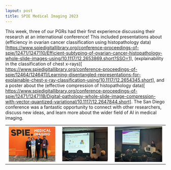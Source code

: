 ```yaml
---
layout: post
title: SPIE Medical Imaging 2023
---
```

This week, three of our PGRs had their first experience discussing their research at an international conference! This included presentations about (efficiency in ovarian cancer classification using histopathology data)[https://www.spiedigitallibrary.org/conference-proceedings-of-spie/12471/1247110/Efficient-subtyping-of-ovarian-cancer-histopathology-whole-slide-images-using/10.1117/12.2653869.short?SSO=1], (explainability in the classification of chest x-rays)[ https://www.spiedigitallibrary.org/conference-proceedings-of-spie/12464/1246411/Learning-disentangled-representations-for-explainable-chest-x-ray-classification-using/10.1117/12.2654345.short], and a poster about the (effective compression of histopathology data)[ https://www.spiedigitallibrary.org/conference-proceedings-of-spie/12471/124711B/Digital-pathology-whole-slide-image-compression-with-vector-quantized-variational/10.1117/12.2647844.short]. The San Diego conference was a fantastic opportunity to connect with other researchers, discuss new ideas, and learn more about the wider field of AI in medical imaging.  

<table>
  <tr>
    <th><img  src="/images/SPIE1.jpg" style="max-width: 95%;"></th>
    <th><img  src="/images/SPIE2.jpg" style="max-width: 95%;"></th>
    <th><img  src="/images/SPIE3.jpg" style="max-width: 95%;"></th>
  </tr>
</table>
